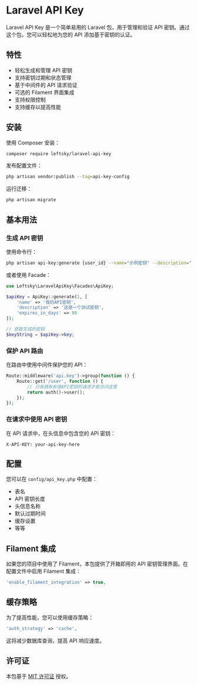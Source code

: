 # Laravel API Key

Laravel API Key 是一个简单易用的 Laravel 包，用于管理和验证 API 密钥。通过这个包，您可以轻松地为您的 API 添加基于密钥的认证。

## 特性

- 轻松生成和管理 API 密钥
- 支持密钥过期和状态管理
- 基于中间件的 API 请求验证
- 可选的 Filament 界面集成
- 支持权限控制
- 支持缓存以提高性能

## 安装

使用 Composer 安装：

```bash
composer require leftsky/laravel-api-key
```

发布配置文件：

```bash
php artisan vendor:publish --tag=api-key-config
```

运行迁移：

```bash
php artisan migrate
```

## 基本用法

### 生成 API 密钥

使用命令行：

```bash
php artisan api-key:generate {user_id} --name="示例密钥" --description="这是一个示例API密钥" --expires=365
```

或者使用 Facade：

```php
use Leftsky\LaravelApiKey\Facades\ApiKey;

$apiKey = ApiKey::generate(1, [
    'name' => '我的API密钥',
    'description' => '这是一个测试密钥',
    'expires_in_days' => 90
]);

// 获取生成的密钥
$keyString = $apiKey->key;
```

### 保护 API 路由

在路由中使用中间件保护您的 API：

```php
Route::middleware('api.key')->group(function () {
    Route::get('/user', function () {
        // 只有拥有有效API密钥的请求才能访问这里
        return auth()->user();
    });
});
```

### 在请求中使用 API 密钥

在 API 请求中，在头信息中包含您的 API 密钥：

```
X-API-KEY: your-api-key-here
```

## 配置

您可以在 `config/api_key.php` 中配置：

- 表名
- API 密钥长度
- 头信息名称
- 默认过期时间
- 缓存设置
- 等等

## Filament 集成

如果您的项目中使用了 Filament，本包提供了开箱即用的 API 密钥管理界面。在配置文件中启用 Filament 集成：

```php
'enable_filament_integration' => true,
```

## 缓存策略

为了提高性能，您可以使用缓存策略：

```php
'auth_strategy' => 'cache',
```

这将减少数据库查询，提高 API 响应速度。

## 许可证

本包基于 [MIT 许可证](LICENSE.md) 授权。 
